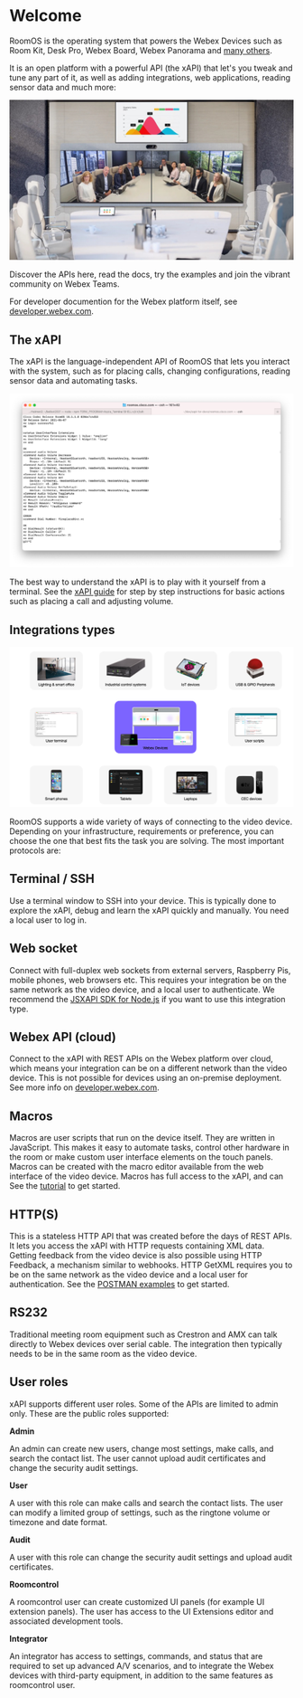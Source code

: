 # Welcome

RoomOS is the operating system that powers the Webex Devices such as Room Kit, Desk Pro, Webex Board, Webex Panorama and [many others](https://projectworkplace.cisco.com/).

It is an open platform with a powerful API (the xAPI) that let's you tweak and tune any part of it, as well as adding integrations, web applications, reading sensor data and much more:

<img src="/doc/images/meetingroom2.jpg" />

Discover the APIs here, read the docs, try the examples and join the vibrant community on Webex Teams.

For developer documention for the Webex platform itself, see [developer.webex.com](https://developer.webex.com).

## The xAPI

The xAPI is the language-independent API of RoomOS that lets you interact with the system, such as for placing calls, changing configurations, reading sensor data and automating tasks.

<img src="/doc/images/tshell.png" />

The best way to understand the xAPI is to play with it yourself from a terminal. See the [xAPI guide](/doc/TechDocs/xAPI) for step by step instructions for basic actions such as placing a call and adjusting volume.

## Integrations types

<img src="/doc/images/integrations.png" />

RoomOS supports a wide variety of ways of connecting to the video device. Depending on your infrastructure, requirements or preference, you can choose the one that best fits the task you are solving. The most important protocols are:

## Terminal / SSH

Use a terminal window to SSH into your device. This is typically done to explore the xAPI, debug and learn the xAPI quickly and manually. You need a local user to log in.

## Web socket

Connect with full-duplex web sockets from external servers, Raspberry Pis, mobile phones, web browsers etc. This requires your integration be on the same network as the video device, and a local user to authenticate. We recommend the [JSXAPI SDK for Node.js](/doc/TechDocs/JSXAPIIntro) if you want to use this integration type.

## Webex API (cloud)

Connect to the xAPI with REST APIs on the Webex platform over cloud, which means your integration can be on a different network than the video device. This is not possible for devices using an on-premise deployment. See more info on [developer.webex.com](https://developer.webex.com/docs/api/v1/xapi).

## Macros

Macros are user scripts that run on the device itself. They are written in JavaScript. This makes it easy to automate tasks, control other hardware in the room or make custom user interface elements on the touch panels. Macros can be created with the macro editor available from the web interface of the video device. Macros has full access to the xAPI, and can  See the [tutorial](/doc/TechDocs/MacroTutorial) to get started.

## HTTP(S)

This is a stateless HTTP API that was created before the days of REST APIs. It lets you access the xAPI with HTTP requests containing XML data. Getting feedback from the video device is also possible using HTTP Feedback, a mechanism similar to webhooks. HTTP GetXML requires you to be on the same network as the video device and a local user for authentication. See the [POSTMAN examples](https://github.com/CiscoDevNet/postman-xapi) to get started.

## RS232

Traditional meeting room equipment such as Crestron and AMX can talk directly to Webex devices over serial cable. The integration then typically needs to be in the same room as the video device.

## User roles

xAPI supports different user roles. Some of the APIs are limited to admin only. These are the public roles supported:

**Admin**

An admin can create new users, change most settings, make calls, and search the contact list. The user cannot upload audit certificates and change the security audit settings.

**User**

A user with this role can make calls and search the contact lists. The user can modify a limited group of settings, such as the ringtone volume or timezone and date format.

**Audit**

A user with this role can change the security audit settings and upload audit certificates.

**Roomcontrol**

A roomcontrol user can create customized UI panels (for example UI extension panels). The user has access to the UI Extensions editor and associated development tools.

**Integrator**

An integrator has access to settings, commands, and status that are required to set up advanced A/V scenarios, and to integrate the Webex devices with third-party equipment, in addition to the same features as roomcontrol user.


<!--
## Deployments (onprem, cloud, edge)
## User roles
-->

